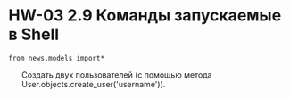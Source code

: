 # HW-03 2.9 Команды запускаемые в Shell

```
from news.models import*
```
<ul>
<lo>Создать двух пользователей (с помощью метода User.objects.create_user('username')).</lo>
</ul>
